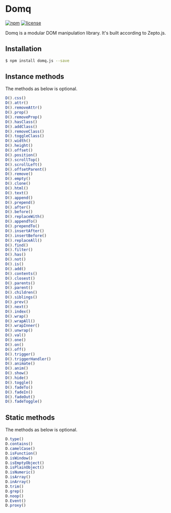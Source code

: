 # Domq

[![npm](https://img.shields.io/npm/v/domq.js.svg)](https://www.npmjs.com/package/domq.js)
[![license](https://img.shields.io/github/license/mashape/apistatus.svg)](https://github.com/nzbin/domq)

Domq is a modular DOM manipulation library. It's built according to Zepto.js. 

## Installation

```sh
$ npm install domq.js --save
```

## Instance methods

The methods as below is optional.

```js
D().css()
D().attr()
D().removeAttr()
D().prop()
D().removeProp()
D().hasClass()
D().addClass()
D().removeClass()
D().toggleClass()
D().width()
D().height()
D().offset()
D().position()
D().scrollTop()
D().scrollLeft()
D().offsetParent()
D().remove()
D().empty()
D().clone()
D().html()
D().text()
D().append()
D().prepend()
D().after()
D().before()
D().replaceWith()
D().appendTo()
D().prependTo()
D().insertAfter()
D().insertBefore()
D().replaceAll()
D().find()
D().filter()
D().has()
D().not()
D().is()
D().add()
D().contents()
D().closest()
D().parents()
D().parent()
D().children()
D().siblings()
D().prev()
D().next()
D().index()
D().wrap()
D().wrapAll()
D().wrapInner()
D().unwrap()
D().val()
D().one()
D().on()
D().off()
D().trigger()
D().triggerHandler()
D().animate()
D().anim()
D().show()
D().hide()
D().toggle()
D().fadeTo()
D().fadeIn()
D().fadeOut()
D().fadeToggle()
```

## Static methods

The methods as below is optional.

```js
D.type()
D.contains()
D.camelCase()
D.isFunction()
D.isWindow()
D.isEmptyObject()
D.isPlainObject()
D.isNumeric()
D.isArray()
D.inArray()
D.trim()
D.grep()
D.noop()
D.Event()
D.proxy()
```
